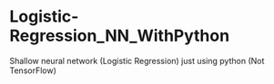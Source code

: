 # Logistic-Regression_NN_WithPython
Shallow neural network (Logistic Regression) just using python (Not TensorFlow)

